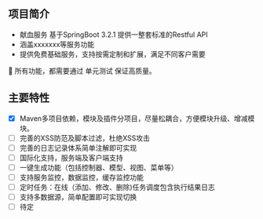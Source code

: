 ## 项目简介
- 献血服务 基于SpringBoot 3.2.1 提供一整套标准的Restful API
- 涵盖xxxxxxx等服务功能
- 提供免费基础服务，支持按需定制和扩展，满足不同客户需要

🙂 所有功能，都需要通过 单元测试 保证高质量。

## 主要特性
- [x] Maven多项目依赖，模块及插件分项目，尽量松耦合，方便模块升级、增减模块。
- [ ] 完善的XSS防范及脚本过滤，杜绝XSS攻击
- [ ] 完善的日志记录体系简单注解即可实现
- [ ] 国际化支持，服务端及客户端支持
- [ ] 一键生成功能（包括控制器、模型、视图、菜单等）
- [ ] 支持服务监控，数据监控，缓存监控功能
- [ ] 定时任务：在线（添加、修改、删除)任务调度包含执行结果日志
- [ ] 支持多数据源，简单配置即可实现切换
- [ ] 待定
